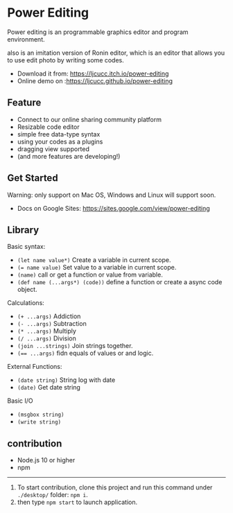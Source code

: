 # Power Editing
Power editing is an programmable graphics editor and program environment. 

also is an imitation version of Ronin editor, which is an editor that allows you to use edit photo by writing some codes.

* Download it from: https://ljcucc.itch.io/power-editing
* Online demo on :https://ljcucc.github.io/power-editing

## Feature
* Connect to our online sharing community platform
* Resizable code editor
* simple free data-type syntax
* using your codes as a plugins
* dragging view supported
* (and more features are developing!)

## Get Started 
Warning: only support on Mac OS, Windows and Linux will support soon.
* Docs on Google Sites: https://sites.google.com/view/power-editing

## Library
Basic syntax:
* `(let name value*)` Create a variable in current scope.
* `(= name value)` Set value to a variable in current scope.
* `(name)` call or get a function or value from variable.
* `(def name (...args*) (code))` define a function or create a async code object.

Calculations:
* `(+ ...args)` Addiction
* `(- ...args)` Subtraction
* `(* ...args)` Multiply
* `(/ ...args)` Division
* `(join ...strings)` Join strings together.
* `(== ...args)` fidn equals of values or and logic.

External Functions:
* `(date string)` String log with date
* `(date)` Get date string

Basic I/O
* `(msgbox string)`
* `(write string)`


## contribution
* Node.js 10 or higher
* npm
---
1. To start contribution, clone this project and run this command under `./desktop/` folder: `npm i`.
2. then type `npm start` to launch  application.
